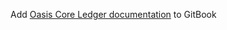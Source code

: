 Add [Oasis Core Ledger documentation] to GitBook

[Oasis Core Ledger documentation]: https://docs.oasis.dev/oasis-core-ledger/
